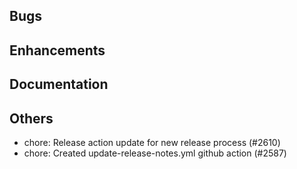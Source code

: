 ## Bugs
## Enhancements
## Documentation
## Others
- chore: Release action update for new release process (#2610)
- chore: Created update-release-notes.yml github action (#2587)
